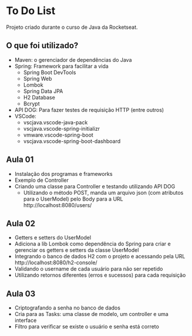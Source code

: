 # To Do List

Projeto criado durante o curso de Java da Rocketseat.

## O que foi utilizado?

* Maven: o gerenciador de dependências do Java
* Spring: Framework para facilitar a vida
    - Spring Boot DevTools
    - Spring Web
    - Lombok
    - Spring Data JPA
    - H2 Database
    - Bcrypt
* API DOG: Para fazer testes de requisição HTTP (entre outros)
* VSCode:
    - vscjava.vscode-java-pack
    - vscjava.vscode-spring-initializr
    - vmware.vscode-spring-boot
    - vscjava.vscode-spring-boot-dashboard

## Aula 01

* Instalação dos programas e frameworks
* Exemplo de Controller
* Criando uma classe para Controller e testando utilizando API DOG
    - Utilizando o método POST, manda um arquivo json (com atributos para o UserModel) pelo Body para a URL http://localhost:8080/users/

## Aula 02

* Getters e setters do UserModel
* Adiciona a lib Lombok como dependência do Spring para criar e gerenciar os getters e setters da classe UserModel
* Integrando o banco de dados H2 com o projeto e acessando pela URL http://localhost:8080/h2-console/
* Validando o username de cada usuário para não ser repetido
* Utilizando retornos diferentes (erros e sucessos) para cada requisição

## Aula 03

* Criptografando a senha no banco de dados
* Cria para as Tasks: uma classe de modelo, um controller e uma interface
* Filtro para verificar se existe o usuário e senha está correto